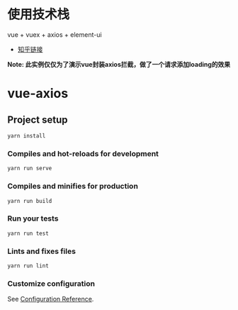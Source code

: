 # 使用技术栈
vue + vuex + axios + element-ui

- [知乎链接](https://zhuanlan.zhihu.com/p/58810862)

**Note: 此实例仅仅为了演示vue封装axios拦截，做了一个请求添加loading的效果**

# vue-axios

## Project setup
```
yarn install
```

### Compiles and hot-reloads for development
```
yarn run serve
```

### Compiles and minifies for production
```
yarn run build
```

### Run your tests
```
yarn run test
```

### Lints and fixes files
```
yarn run lint
```

### Customize configuration
See [Configuration Reference](https://cli.vuejs.org/config/).
